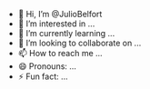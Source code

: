 - 👋 Hi, I’m @JulioBelfort
- 👀 I’m interested in ...
- 🌱 I’m currently learning ...
- 💞️ I’m looking to collaborate on ...
- 📫 How to reach me ...
- 😄 Pronouns: ...
- ⚡ Fun fact: ...

<!---
JulioBelfort/JulioBelfort is a ✨ special ✨ repository because its `README.md` (this file) appears on your GitHub profile.
You can click the Preview link to take a look at your changes.
--->
